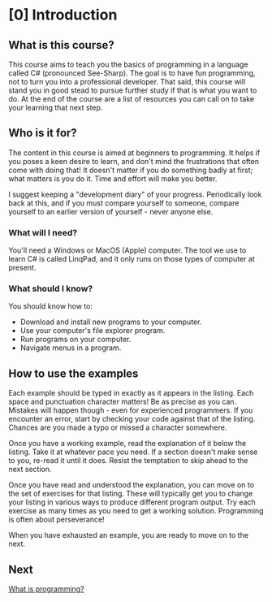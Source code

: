 # [0] Introduction

## What is this course?

This course aims to teach you the basics of programming in a language called C#
(pronounced See-Sharp). The goal is to have fun programming, not to turn you
into a professional developer. That said, this course will stand you in good
stead to pursue further study if that is what you want to do. At the end of the
course are a list of resources you can call on to take your learning that next
step.

## Who is it for?

The content in this course is aimed at beginners to programming. It helps if you
poses a keen desire to learn, and don't mind the frustrations that often come
with doing that! It doesn't matter if you do something badly at first; what
matters is you do it. Time and effort will make you better.

I suggest keeping a "development diary" of your progress. Periodically look back
at this, and if you must compare yourself to someone, compare yourself to an
earlier version of yourself - never anyone else.

### What will I need?

You'll need a Windows or MacOS (Apple) computer. The tool we use to learn C# is
called LinqPad, and it only runs on those types of computer at present.

### What should I know?

You should know how to:

- Download and install new programs to your computer.
- Use your computer's file explorer program.
- Run programs on your computer.
- Navigate menus in a program.

## How to use the examples

Each example should be typed in exactly as it appears in the listing. Each space
and punctuation character matters! Be as precise as you can. Mistakes will
happen though - even for experienced programmers. If you encounter an error,
start by checking your code against that of the listing. Chances are you made a
typo or missed a character somewhere.

Once you have a working example, read the explanation of it below the listing.
Take it at whatever pace you need. If a section doesn't make sense to you,
re-read it until it does. Resist the temptation to skip ahead to the next
section.

Once you have read and understood the explanation, you can move on to the set of
exercises for that listing. These will typically get you to change your listing
in various ways to produce different program output. Try each exercise as many
times as you need to get a working solution. Programming is often about
perseverance!

When you have exhausted an example, you are ready to move on to the next.

## Next

[What is programming?](01_what_is_programming.md)